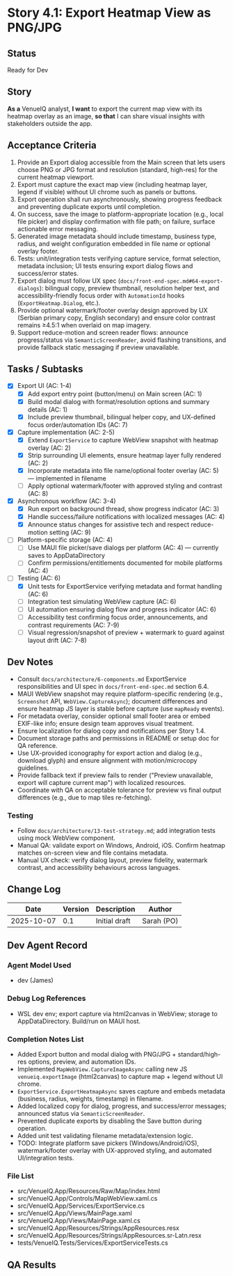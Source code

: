 # Story 4.1: Export Heatmap View as PNG/JPG

## Status
Ready for Dev

## Story
**As a** VenueIQ analyst,
**I want** to export the current map view with its heatmap overlay as an image,
**so that** I can share visual insights with stakeholders outside the app.

## Acceptance Criteria
1. Provide an Export dialog accessible from the Main screen that lets users choose PNG or JPG format and resolution (standard, high-res) for the current heatmap viewport.
2. Export must capture the exact map view (including heatmap layer, legend if visible) without UI chrome such as panels or buttons.
3. Export operation shall run asynchronously, showing progress feedback and preventing duplicate exports until completion.
4. On success, save the image to platform-appropriate location (e.g., local file picker) and display confirmation with file path; on failure, surface actionable error messaging.
5. Generated image metadata should include timestamp, business type, radius, and weight configuration embedded in file name or optional overlay footer.
6. Tests: unit/integration tests verifying capture service, format selection, metadata inclusion; UI tests ensuring export dialog flows and success/error states.
7. Export dialog must follow UX spec (`docs/front-end-spec.md#64-export-dialogs`): bilingual copy, preview thumbnail, resolution helper text, and accessibility-friendly focus order with `AutomationId` hooks (`ExportHeatmap.Dialog`, etc.).
8. Provide optional watermark/footer overlay design approved by UX (Serbian primary copy, English secondary) and ensure color contrast remains ≥4.5:1 when overlaid on map imagery.
9. Support reduce-motion and screen reader flows: announce progress/status via `SemanticScreenReader`, avoid flashing transitions, and provide fallback static messaging if preview unavailable.

## Tasks / Subtasks
- [x] Export UI (AC: 1-4)
  - [x] Add export entry point (button/menu) on Main screen (AC: 1)
  - [x] Build modal dialog with format/resolution options and summary details (AC: 1)
  - [x] Include preview thumbnail, bilingual helper copy, and UX-defined focus order/automation IDs (AC: 7)
- [x] Capture implementation (AC: 2-5)
  - [x] Extend `ExportService` to capture WebView snapshot with heatmap overlay (AC: 2)
  - [x] Strip surrounding UI elements, ensure heatmap layer fully rendered (AC: 2)
  - [x] Incorporate metadata into file name/optional footer overlay (AC: 5) — implemented in filename
  - [ ] Apply optional watermark/footer with approved styling and contrast (AC: 8)
- [x] Asynchronous workflow (AC: 3-4)
  - [x] Run export on background thread, show progress indicator (AC: 3)
  - [x] Handle success/failure notifications with localized messages (AC: 4)
  - [x] Announce status changes for assistive tech and respect reduce-motion setting (AC: 9)
- [ ] Platform-specific storage (AC: 4)
  - [ ] Use MAUI file picker/save dialogs per platform (AC: 4) — currently saves to AppDataDirectory
  - [ ] Confirm permissions/entitlements documented for mobile platforms (AC: 4)
- [ ] Testing (AC: 6)
  - [x] Unit tests for ExportService verifying metadata and format handling (AC: 6)
  - [ ] Integration test simulating WebView capture (AC: 6)
  - [ ] UI automation ensuring dialog flow and progress indicator (AC: 6)
  - [ ] Accessibility test confirming focus order, announcements, and contrast requirements (AC: 7-9)
  - [ ] Visual regression/snapshot of preview + watermark to guard against layout drift (AC: 7-8)

## Dev Notes
- Consult `docs/architecture/6-components.md` ExportService responsibilities and UI spec in `docs/front-end-spec.md` section 6.4.
- MAUI WebView snapshot may require platform-specific rendering (e.g., `Screenshot` API, `WebView.CaptureAsync`); document differences and ensure heatmap JS layer is stable before capture (use `mapReady` events).
- For metadata overlay, consider optional small footer area or embed EXIF-like info; ensure design team approves visual treatment.
- Ensure localization for dialog copy and notifications per Story 1.4.
- Document storage paths and permissions in README or setup doc for QA reference.
- Use UX-provided iconography for export action and dialog (e.g., download glyph) and ensure alignment with motion/microcopy guidelines.
- Provide fallback text if preview fails to render ("Preview unavailable, export will capture current map") with localized resources.
- Coordinate with QA on acceptable tolerance for preview vs final output differences (e.g., due to map tiles re-fetching).

### Testing
- Follow `docs/architecture/13-test-strategy.md`; add integration tests using mock WebView component.
- Manual QA: validate export on Windows, Android, iOS. Confirm heatmap matches on-screen view and file contains metadata.
- Manual UX check: verify dialog layout, preview fidelity, watermark contrast, and accessibility behaviours across languages.

## Change Log
| Date | Version | Description | Author |
|---|---|---|---|
| 2025-10-07 | 0.1 | Initial draft | Sarah (PO) |

## Dev Agent Record

### Agent Model Used

- dev (James)
### Debug Log References

- WSL dev env; export capture via html2canvas in WebView; storage to AppDataDirectory. Build/run on MAUI host.
### Completion Notes List

- Added Export button and modal dialog with PNG/JPG + standard/high-res options, preview, and automation IDs.
- Implemented `MapWebView.CaptureImageAsync` calling new JS `venueiq.exportImage` (html2canvas) to capture map + legend without UI chrome.
- `ExportService.ExportHeatmapAsync` saves capture and embeds metadata (business, radius, weights, timestamp) in filename.
- Added localized copy for dialog, progress, and success/error messages; announced status via `SemanticScreenReader`.
- Prevented duplicate exports by disabling the Save button during operation.
- Added unit test validating filename metadata/extension logic.
- TODO: Integrate platform save pickers (Windows/Android/iOS), watermark/footer overlay with UX-approved styling, and automated UI/integration tests.
### File List

- src/VenueIQ.App/Resources/Raw/Map/index.html
- src/VenueIQ.App/Controls/MapWebView.xaml.cs
- src/VenueIQ.App/Services/ExportService.cs
- src/VenueIQ.App/Views/MainPage.xaml
- src/VenueIQ.App/Views/MainPage.xaml.cs
- src/VenueIQ.App/Resources/Strings/AppResources.resx
- src/VenueIQ.App/Resources/Strings/AppResources.sr-Latn.resx
- tests/VenueIQ.Tests/Services/ExportServiceTests.cs
## QA Results
